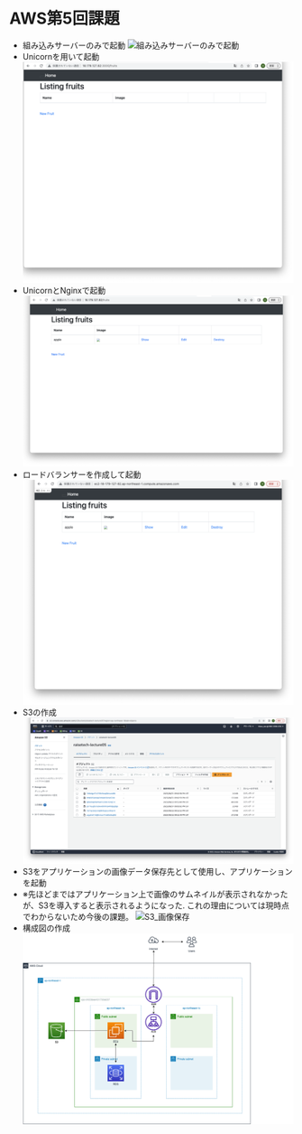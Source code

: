 # AWS第5回課題
- 組み込みサーバーのみで起動
![組み込みサーバーのみで起動](lecture05/01_組み込みサーバーのみで起動.png)
- Unicornを用いて起動
![Unicornを用いて起動](lecture05/02_unicornを用いて起動.png)
- UnicornとNginxで起動
![UnicornとNginxで起動](lecture05/03_UnicornとNginxを用いて起動.png)
- ロードバランサーを作成して起動
![ALB](lecture05/04_ALB使用.png)
- S3の作成
![S3](lecture05/05_S3作成.png)
- S3をアプリケーションの画像データ保存先として使用し、アプリケーションを起動
 - ※先ほどまではアプリケーション上で画像のサムネイルが表示されなかったが、S3を導入すると表示されるようになった. これの理由については現時点でわからないため今後の課題。 
![S3_画像保存](lecture05/06_S3をデータ保管先に設定.png)
- 構成図の作成
![構成図](lecture05/lecture05構成図_修正.png)